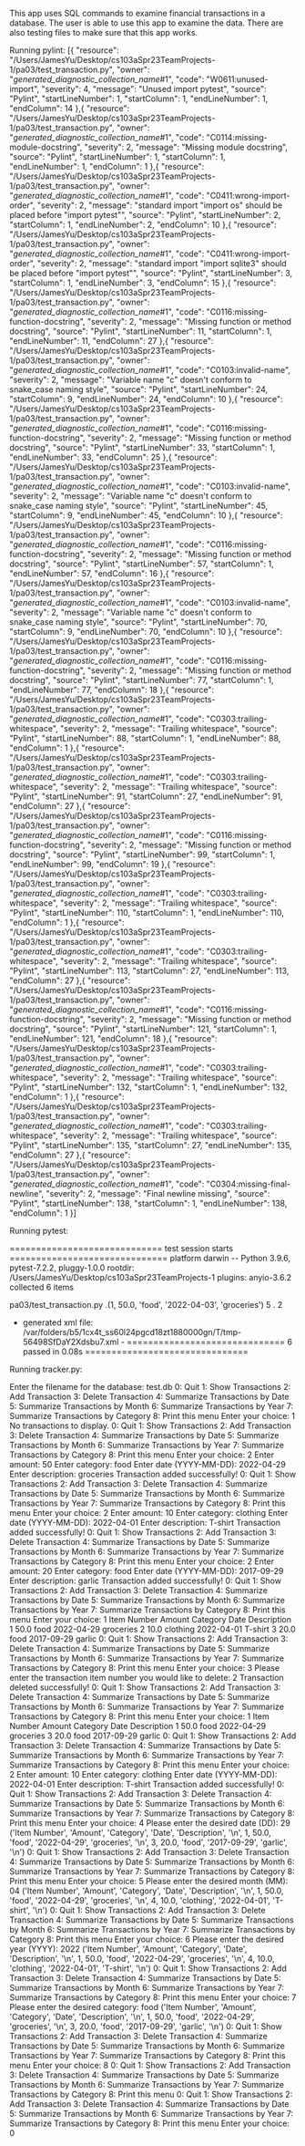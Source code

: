 This app uses SQL commands to examine financial transactions in a database. The user is able to use this app to examine the data.
There are also testing files to make sure that this app works.

Running pylint:
[{
	"resource": "/Users/JamesYu/Desktop/cs103aSpr23TeamProjects-1/pa03/test_transaction.py",
	"owner": "_generated_diagnostic_collection_name_#1",
	"code": "W0611:unused-import",
	"severity": 4,
	"message": "Unused import pytest",
	"source": "Pylint",
	"startLineNumber": 1,
	"startColumn": 1,
	"endLineNumber": 1,
	"endColumn": 14
},{
	"resource": "/Users/JamesYu/Desktop/cs103aSpr23TeamProjects-1/pa03/test_transaction.py",
	"owner": "_generated_diagnostic_collection_name_#1",
	"code": "C0114:missing-module-docstring",
	"severity": 2,
	"message": "Missing module docstring",
	"source": "Pylint",
	"startLineNumber": 1,
	"startColumn": 1,
	"endLineNumber": 1,
	"endColumn": 1
},{
	"resource": "/Users/JamesYu/Desktop/cs103aSpr23TeamProjects-1/pa03/test_transaction.py",
	"owner": "_generated_diagnostic_collection_name_#1",
	"code": "C0411:wrong-import-order",
	"severity": 2,
	"message": "standard import \"import os\" should be placed before \"import pytest\"",
	"source": "Pylint",
	"startLineNumber": 2,
	"startColumn": 1,
	"endLineNumber": 2,
	"endColumn": 10
},{
	"resource": "/Users/JamesYu/Desktop/cs103aSpr23TeamProjects-1/pa03/test_transaction.py",
	"owner": "_generated_diagnostic_collection_name_#1",
	"code": "C0411:wrong-import-order",
	"severity": 2,
	"message": "standard import \"import sqlite3\" should be placed before \"import pytest\"",
	"source": "Pylint",
	"startLineNumber": 3,
	"startColumn": 1,
	"endLineNumber": 3,
	"endColumn": 15
},{
	"resource": "/Users/JamesYu/Desktop/cs103aSpr23TeamProjects-1/pa03/test_transaction.py",
	"owner": "_generated_diagnostic_collection_name_#1",
	"code": "C0116:missing-function-docstring",
	"severity": 2,
	"message": "Missing function or method docstring",
	"source": "Pylint",
	"startLineNumber": 11,
	"startColumn": 1,
	"endLineNumber": 11,
	"endColumn": 27
},{
	"resource": "/Users/JamesYu/Desktop/cs103aSpr23TeamProjects-1/pa03/test_transaction.py",
	"owner": "_generated_diagnostic_collection_name_#1",
	"code": "C0103:invalid-name",
	"severity": 2,
	"message": "Variable name \"c\" doesn't conform to snake_case naming style",
	"source": "Pylint",
	"startLineNumber": 24,
	"startColumn": 9,
	"endLineNumber": 24,
	"endColumn": 10
},{
	"resource": "/Users/JamesYu/Desktop/cs103aSpr23TeamProjects-1/pa03/test_transaction.py",
	"owner": "_generated_diagnostic_collection_name_#1",
	"code": "C0116:missing-function-docstring",
	"severity": 2,
	"message": "Missing function or method docstring",
	"source": "Pylint",
	"startLineNumber": 33,
	"startColumn": 1,
	"endLineNumber": 33,
	"endColumn": 25
},{
	"resource": "/Users/JamesYu/Desktop/cs103aSpr23TeamProjects-1/pa03/test_transaction.py",
	"owner": "_generated_diagnostic_collection_name_#1",
	"code": "C0103:invalid-name",
	"severity": 2,
	"message": "Variable name \"c\" doesn't conform to snake_case naming style",
	"source": "Pylint",
	"startLineNumber": 45,
	"startColumn": 9,
	"endLineNumber": 45,
	"endColumn": 10
},{
	"resource": "/Users/JamesYu/Desktop/cs103aSpr23TeamProjects-1/pa03/test_transaction.py",
	"owner": "_generated_diagnostic_collection_name_#1",
	"code": "C0116:missing-function-docstring",
	"severity": 2,
	"message": "Missing function or method docstring",
	"source": "Pylint",
	"startLineNumber": 57,
	"startColumn": 1,
	"endLineNumber": 57,
	"endColumn": 16
},{
	"resource": "/Users/JamesYu/Desktop/cs103aSpr23TeamProjects-1/pa03/test_transaction.py",
	"owner": "_generated_diagnostic_collection_name_#1",
	"code": "C0103:invalid-name",
	"severity": 2,
	"message": "Variable name \"c\" doesn't conform to snake_case naming style",
	"source": "Pylint",
	"startLineNumber": 70,
	"startColumn": 9,
	"endLineNumber": 70,
	"endColumn": 10
},{
	"resource": "/Users/JamesYu/Desktop/cs103aSpr23TeamProjects-1/pa03/test_transaction.py",
	"owner": "_generated_diagnostic_collection_name_#1",
	"code": "C0116:missing-function-docstring",
	"severity": 2,
	"message": "Missing function or method docstring",
	"source": "Pylint",
	"startLineNumber": 77,
	"startColumn": 1,
	"endLineNumber": 77,
	"endColumn": 18
},{
	"resource": "/Users/JamesYu/Desktop/cs103aSpr23TeamProjects-1/pa03/test_transaction.py",
	"owner": "_generated_diagnostic_collection_name_#1",
	"code": "C0303:trailing-whitespace",
	"severity": 2,
	"message": "Trailing whitespace",
	"source": "Pylint",
	"startLineNumber": 88,
	"startColumn": 1,
	"endLineNumber": 88,
	"endColumn": 1
},{
	"resource": "/Users/JamesYu/Desktop/cs103aSpr23TeamProjects-1/pa03/test_transaction.py",
	"owner": "_generated_diagnostic_collection_name_#1",
	"code": "C0303:trailing-whitespace",
	"severity": 2,
	"message": "Trailing whitespace",
	"source": "Pylint",
	"startLineNumber": 91,
	"startColumn": 27,
	"endLineNumber": 91,
	"endColumn": 27
},{
	"resource": "/Users/JamesYu/Desktop/cs103aSpr23TeamProjects-1/pa03/test_transaction.py",
	"owner": "_generated_diagnostic_collection_name_#1",
	"code": "C0116:missing-function-docstring",
	"severity": 2,
	"message": "Missing function or method docstring",
	"source": "Pylint",
	"startLineNumber": 99,
	"startColumn": 1,
	"endLineNumber": 99,
	"endColumn": 19
},{
	"resource": "/Users/JamesYu/Desktop/cs103aSpr23TeamProjects-1/pa03/test_transaction.py",
	"owner": "_generated_diagnostic_collection_name_#1",
	"code": "C0303:trailing-whitespace",
	"severity": 2,
	"message": "Trailing whitespace",
	"source": "Pylint",
	"startLineNumber": 110,
	"startColumn": 1,
	"endLineNumber": 110,
	"endColumn": 1
},{
	"resource": "/Users/JamesYu/Desktop/cs103aSpr23TeamProjects-1/pa03/test_transaction.py",
	"owner": "_generated_diagnostic_collection_name_#1",
	"code": "C0303:trailing-whitespace",
	"severity": 2,
	"message": "Trailing whitespace",
	"source": "Pylint",
	"startLineNumber": 113,
	"startColumn": 27,
	"endLineNumber": 113,
	"endColumn": 27
},{
	"resource": "/Users/JamesYu/Desktop/cs103aSpr23TeamProjects-1/pa03/test_transaction.py",
	"owner": "_generated_diagnostic_collection_name_#1",
	"code": "C0116:missing-function-docstring",
	"severity": 2,
	"message": "Missing function or method docstring",
	"source": "Pylint",
	"startLineNumber": 121,
	"startColumn": 1,
	"endLineNumber": 121,
	"endColumn": 18
},{
	"resource": "/Users/JamesYu/Desktop/cs103aSpr23TeamProjects-1/pa03/test_transaction.py",
	"owner": "_generated_diagnostic_collection_name_#1",
	"code": "C0303:trailing-whitespace",
	"severity": 2,
	"message": "Trailing whitespace",
	"source": "Pylint",
	"startLineNumber": 132,
	"startColumn": 1,
	"endLineNumber": 132,
	"endColumn": 1
},{
	"resource": "/Users/JamesYu/Desktop/cs103aSpr23TeamProjects-1/pa03/test_transaction.py",
	"owner": "_generated_diagnostic_collection_name_#1",
	"code": "C0303:trailing-whitespace",
	"severity": 2,
	"message": "Trailing whitespace",
	"source": "Pylint",
	"startLineNumber": 135,
	"startColumn": 27,
	"endLineNumber": 135,
	"endColumn": 27
},{
	"resource": "/Users/JamesYu/Desktop/cs103aSpr23TeamProjects-1/pa03/test_transaction.py",
	"owner": "_generated_diagnostic_collection_name_#1",
	"code": "C0304:missing-final-newline",
	"severity": 2,
	"message": "Final newline missing",
	"source": "Pylint",
	"startLineNumber": 138,
	"startColumn": 1,
	"endLineNumber": 138,
	"endColumn": 1
}]

Running pytest:

============================= test session starts ==============================
platform darwin -- Python 3.9.6, pytest-7.2.2, pluggy-1.0.0
rootdir: /Users/JamesYu/Desktop/cs103aSpr23TeamProjects-1
plugins: anyio-3.6.2
collected 6 items

pa03/test_transaction.py .(1, 50.0, 'food', '2022-04-03', 'groceries')
5
.
2

- generated xml file: /var/folders/b5/1cx4t_ss60l24pgcd18zt1880000gn/T/tmp-56498SfDaY2Xdsbu7.xml -
============================== 6 passed in 0.08s ===============================

Running tracker.py:

Enter the filename for the database: test.db
0: Quit
1: Show Transactions
2: Add Transaction
3: Delete Transaction
4: Summarize Transactions by Date
5: Summarize Transactions by Month
6: Summarize Transactions by Year
7: Summarize Transactions by Category
8: Print this menu
Enter your choice: 1
No transactions to display.
0: Quit
1: Show Transactions
2: Add Transaction
3: Delete Transaction
4: Summarize Transactions by Date
5: Summarize Transactions by Month
6: Summarize Transactions by Year
7: Summarize Transactions by Category
8: Print this menu
Enter your choice: 2
Enter amount: 50
Enter category: food
Enter date (YYYY-MM-DD): 2022-04-29
Enter description: groceries
Transaction added successfully!
0: Quit
1: Show Transactions
2: Add Transaction
3: Delete Transaction
4: Summarize Transactions by Date
5: Summarize Transactions by Month
6: Summarize Transactions by Year
7: Summarize Transactions by Category
8: Print this menu
Enter your choice: 2
Enter amount: 10
Enter category: clothing
Enter date (YYYY-MM-DD): 2022-04-01
Enter description: T-shirt
Transaction added successfully!
0: Quit
1: Show Transactions
2: Add Transaction
3: Delete Transaction
4: Summarize Transactions by Date
5: Summarize Transactions by Month
6: Summarize Transactions by Year
7: Summarize Transactions by Category
8: Print this menu
Enter your choice: 2
Enter amount: 20
Enter category: food
Enter date (YYYY-MM-DD): 2017-09-29
Enter description: garlic
Transaction added successfully!
0: Quit
1: Show Transactions
2: Add Transaction
3: Delete Transaction
4: Summarize Transactions by Date
5: Summarize Transactions by Month
6: Summarize Transactions by Year
7: Summarize Transactions by Category
8: Print this menu
Enter your choice: 1
Item Number Amount Category Date Description
1 50.0 food 2022-04-29 groceries
2 10.0 clothing 2022-04-01 T-shirt
3 20.0 food 2017-09-29 garlic
0: Quit
1: Show Transactions
2: Add Transaction
3: Delete Transaction
4: Summarize Transactions by Date
5: Summarize Transactions by Month
6: Summarize Transactions by Year
7: Summarize Transactions by Category
8: Print this menu
Enter your choice: 3
Please enter the transaction item number you would like to delete: 2
Transaction deleted successfully!
0: Quit
1: Show Transactions
2: Add Transaction
3: Delete Transaction
4: Summarize Transactions by Date
5: Summarize Transactions by Month
6: Summarize Transactions by Year
7: Summarize Transactions by Category
8: Print this menu
Enter your choice: 1
Item Number Amount Category Date Description
1 50.0 food 2022-04-29 groceries
3 20.0 food 2017-09-29 garlic
0: Quit
1: Show Transactions
2: Add Transaction
3: Delete Transaction
4: Summarize Transactions by Date
5: Summarize Transactions by Month
6: Summarize Transactions by Year
7: Summarize Transactions by Category
8: Print this menu
Enter your choice: 2
Enter amount: 10
Enter category: clothing
Enter date (YYYY-MM-DD): 2022-04-01
Enter description: T-shirt
Transaction added successfully!
0: Quit
1: Show Transactions
2: Add Transaction
3: Delete Transaction
4: Summarize Transactions by Date
5: Summarize Transactions by Month
6: Summarize Transactions by Year
7: Summarize Transactions by Category
8: Print this menu
Enter your choice: 4
Please enter the desired date (DD): 29
('Item Number', 'Amount', 'Category', 'Date', 'Description', '\n', 1, 50.0, 'food', '2022-04-29', 'groceries', '\n', 3, 20.0, 'food', '2017-09-29', 'garlic', '\n')
0: Quit
1: Show Transactions
2: Add Transaction
3: Delete Transaction
4: Summarize Transactions by Date
5: Summarize Transactions by Month
6: Summarize Transactions by Year
7: Summarize Transactions by Category
8: Print this menu
Enter your choice: 5
Please enter the desired month (MM): 04
('Item Number', 'Amount', 'Category', 'Date', 'Description', '\n', 1, 50.0, 'food', '2022-04-29', 'groceries', '\n', 4, 10.0, 'clothing', '2022-04-01', 'T-shirt', '\n')
0: Quit
1: Show Transactions
2: Add Transaction
3: Delete Transaction
4: Summarize Transactions by Date
5: Summarize Transactions by Month
6: Summarize Transactions by Year
7: Summarize Transactions by Category
8: Print this menu
Enter your choice: 6
Please enter the desired year (YYYY): 2022
('Item Number', 'Amount', 'Category', 'Date', 'Description', '\n', 1, 50.0, 'food', '2022-04-29', 'groceries', '\n', 4, 10.0, 'clothing', '2022-04-01', 'T-shirt', '\n')
0: Quit
1: Show Transactions
2: Add Transaction
3: Delete Transaction
4: Summarize Transactions by Date
5: Summarize Transactions by Month
6: Summarize Transactions by Year
7: Summarize Transactions by Category
8: Print this menu
Enter your choice: 7
Please enter the desired category: food
('Item Number', 'Amount', 'Category', 'Date', 'Description', '\n', 1, 50.0, 'food', '2022-04-29', 'groceries', '\n', 3, 20.0, 'food', '2017-09-29', 'garlic', '\n')
0: Quit
1: Show Transactions
2: Add Transaction
3: Delete Transaction
4: Summarize Transactions by Date
5: Summarize Transactions by Month
6: Summarize Transactions by Year
7: Summarize Transactions by Category
8: Print this menu
Enter your choice: 8
0: Quit
1: Show Transactions
2: Add Transaction
3: Delete Transaction
4: Summarize Transactions by Date
5: Summarize Transactions by Month
6: Summarize Transactions by Year
7: Summarize Transactions by Category
8: Print this menu
0: Quit
1: Show Transactions
2: Add Transaction
3: Delete Transaction
4: Summarize Transactions by Date
5: Summarize Transactions by Month
6: Summarize Transactions by Year
7: Summarize Transactions by Category
8: Print this menu
Enter your choice: 0